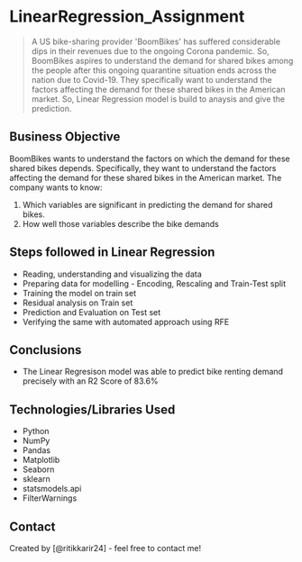 # LinearRegression_Assignment
> A US bike-sharing provider 'BoomBikes' has suffered considerable dips in their revenues due to the ongoing Corona pandemic. So, BoomBikes aspires to understand the demand for shared bikes among the people after this ongoing quarantine situation ends across the nation due to Covid-19. They specifically want to understand the factors affecting the demand for these shared bikes in the American market. So, Linear Regression model is build to anaysis and give the prediction. 


## Business Objective

BoomBikes wants to understand the factors on which the demand for these shared bikes depends. Specifically, they want to understand the factors affecting the      demand for these shared bikes in the American market. The company wants to know:
1. Which variables are significant in predicting the demand for shared bikes.
2. How well those variables describe the bike demands


## Steps followed in Linear Regression
* Reading, understanding and visualizing the data
* Preparing data  for modelling - Encoding, Rescaling and Train-Test split
* Training the model on train set
* Residual analysis on Train set
* Prediction and Evaluation on Test set
* Verifying the same with automated approach using RFE

<!-- You can include any other section that is pertinent to your problem -->


## Conclusions
- The Linear Regresison model was able to predict bike renting demand precisely with an R2 Score of 83.6%




## Technologies/Libraries Used
- Python 
- NumPy
- Pandas
- Matplotlib
- Seaborn
- sklearn
- statsmodels.api
- FilterWarnings

<!-- As the libraries versions keep on changing, it is recommended to mention the version of library used in this project -->

## Contact
Created by [@ritikkarir24] - feel free to contact me!


<!-- Optional -->
<!-- ## License -->
<!-- This project is open source and available under the [... License](). -->

<!-- You don't have to include all sections - just the one's relevant to your project -->
